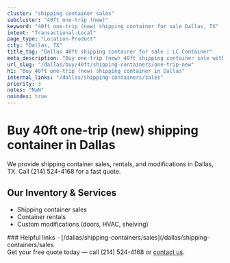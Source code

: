 ```yaml
---
cluster: "shipping container sales"
subcluster: "40ft one-trip (new)"
keyword: "40ft one-trip (new) shipping container for sale Dallas, TX"
intent: "Transactional-Local"
page_type: "Location-Product"
city: "Dallas, TX"
title_tag: "Dallas 40ft shipping container for sale | LC Container"
meta_description: "Buy one-trip (new) 40ft shipping container sale with local delivery in Dallas, TX. LC Container — local Since 2003. Request a fast quote today."
url_slug: "/dallas/buy/40ft/shipping-containers/one-trip-new"
h1: "Buy 40ft one-trip (new) shipping container in Dallas"
internal_links: "/dallas/shipping-containers/sales"
priority: 3
notes: "NaN"
noindex: true
---
```


# Buy 40ft one-trip (new) shipping container in Dallas

We provide shipping container sales, rentals, and modifications in Dallas, TX. Call (214) 524-4168 for a fast quote.

## Our Inventory & Services
- Shipping container sales
- Container rentals
- Custom modifications (doors, HVAC, shelving)

<div data-section="internal-links">
### Helpful links
- [/dallas/shipping-containers/sales](/dallas/shipping-containers/sales
</div>

<div data-section="cta">
Get your free quote today — call (214) 524-4168 or <a href="/contact">contact us</a>.
</div>

<script type="application/ld+json">{"@context":"https://schema.org","@type":"FAQPage","mainEntity":[{"@type":"Question","name":"How much does delivery cost in Dallas, TX?","acceptedAnswer":{"@type":"Answer","text":"Delivery costs vary by distance and container size. Most deliveries in Dallas, TX range from $150-$300. Call (214) 524-4168 for an exact quote based on your specific location."}},{"@type":"Question","name":"Do you offer financing or payment plans?","acceptedAnswer":{"@type":"Answer","text":"We accept major credit cards, checks, and can discuss commercial terms for bulk purchases. Call (214) 524-4168 to discuss options."}},{"@type":"Question","name":"Can you customize containers in Dallas, TX?","acceptedAnswer":{"@type":"Answer","text":"Yes — we perform modifications like doors, HVAC, insulation, and shelving. Request a custom quote at (214) 524-4168 or via our contact form."}}]}</script>
